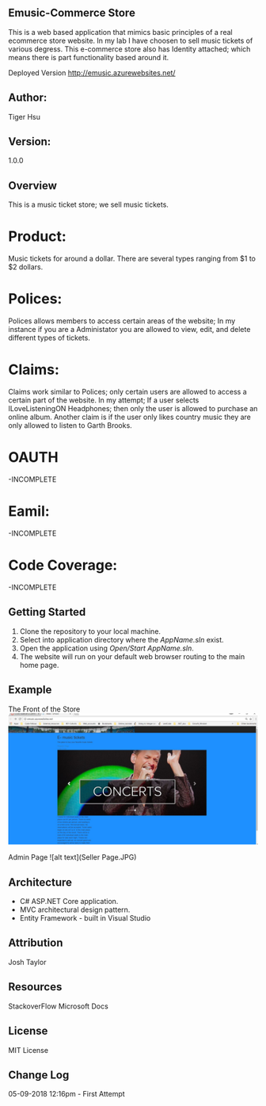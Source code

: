## Emusic-Commerce Store
This is a web based application that mimics basic principles of a real ecommerce store website. In
my lab I have choosen to sell music tickets of various degress. This e-commerce store also has
Identity attached; which means there is part functionality based around it.

Deployed Version
http://emusic.azurewebsites.net/

## Author:
Tiger Hsu

## Version:
1.0.0

## Overview
This is a music ticket store; we sell music tickets.

# Product:
Music tickets for around a dollar. There are several types ranging from $1 to $2 dollars.

# Polices:
Polices allows members to access certain areas of the website; In my instance if you are a Administator you 
are allowed to view, edit, and delete different types of tickets.

# Claims: 
Claims work similar to Polices; only certain users are allowed to access a certain part of the website.
In my attempt; If a user selects ILoveListeningON Headphones; then only the user is allowed to purchase 
an online album. Another claim is if the user only likes country music they are only allowed to listen to Garth Brooks.


# OAUTH
-INCOMPLETE

# Eamil:
-INCOMPLETE

# Code Coverage:
-INCOMPLETE


## Getting Started
1. Clone the repository to your local machine.
2. Select into application directory where the *AppName.sln* exist.
3. Open the application using *Open/Start AppName.sln*.
5. The website will run on your default web browser routing to the main home page.

## Example
The Front of the Store
![alt text](Estore.JPG)

Admin Page
![alt text](Seller Page.JPG)

<!-- Show them what looks like and how how to use the application.  -->

## Architecture
 - C# ASP.NET Core application.
 - MVC architectural design pattern.
 - Entity Framework - built in Visual Studio


## Attribution
Josh Taylor


## Resources
StackoverFlow
Microsoft Docs

## License
MIT License

## Change Log

05-09-2018 12:16pm - First Attempt
